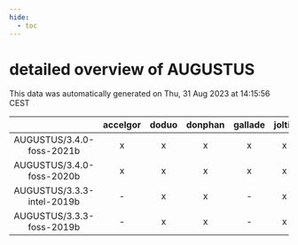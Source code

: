 ```yaml
---
hide:
  - toc
---
```


detailed overview of AUGUSTUS
=============================


This data was automatically generated on Thu, 31 Aug 2023 at 14:15:56 CEST  

| |accelgor|doduo|donphan|gallade|joltik|skitty|swalot|victini|
| :---: | :---: | :---: | :---: | :---: | :---: | :---: | :---: | :---: |
|AUGUSTUS/3.4.0-foss-2021b|x|x|x|x|x|x|x|x|
|AUGUSTUS/3.4.0-foss-2020b|x|x|x|x|x|x|x|x|
|AUGUSTUS/3.3.3-intel-2019b|-|x|x|-|x|x|-|x|
|AUGUSTUS/3.3.3-foss-2019b|-|x|x|-|x|x|-|x|
